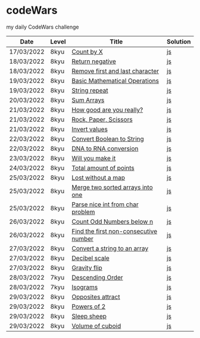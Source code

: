 # codeWars
my daily CodeWars challenge

|**Date**   |**Level**      |**Title**              |**Solution**   |
|-----------|---------------|-----------------------|---------------| 
|17/03/2022 |8kyu           |[Count by X](https://www.codewars.com/kata/5513795bd3fafb56c200049e/train/javascript)|[js](https://github.com/petrbubenik/codeWars/blob/main/javascript/8kyu/count_by_x.js)|
|18/03/2022|8kyu|[Return negative](https://www.codewars.com/kata/55685cd7ad70877c23000102/train/javascript)|[js](https://github.com/petrbubenik/codeWars/blob/main/javascript/8kyu/return_negative.js)|
|18/03/2022|8kyu|[Remove first and last character](https://www.codewars.com/kata/56bc28ad5bdaeb48760009b0/train/javascript)|[js](https://github.com/petrbubenik/codeWars/blob/main/javascript/8kyu/remove_first_and_last_character.js)|
|19/03/2022|8kyu|[Basic Mathematical Operations](https://www.codewars.com/kata/57356c55867b9b7a60000bd7/train/javascript)|[js](https://github.com/petrbubenik/codeWars/blob/main/javascript/8kyu/basic_math_operations.js)
|19/03/2022|8kyu|[String repeat](https://www.codewars.com/kata/57a0e5c372292dd76d000d7e/train/javascript)|[js](https://github.com/petrbubenik/codeWars/blob/main/javascript/8kyu/string_repeat.js)
|20/03/2022|8kyu|[Sum Arrays](https://www.codewars.com/kata/53dc54212259ed3d4f00071c/train/javascript)|[js](https://github.com/petrbubenik/codeWars/blob/main/javascript/8kyu/sum_arrays.js)
|21/03/2022|8kyu|[How good are you really?](https://www.codewars.com/kata/5601409514fc93442500010b/train/javascript)|[js](https://github.com/petrbubenik/codeWars/blob/main/javascript/8kyu/how_good_are_you_really.js)
|21/03/2022|8kyu|[Rock, Paper, Scissors](https://www.codewars.com/kata/5672a98bdbdd995fad00000f/train/javascript)|[js](https://github.com/petrbubenik/codeWars/blob/main/javascript/8kyu/rock_paper_scissors.js)
|21/03/2022|8kyu|[Invert values](https://www.codewars.com/kata/5899dc03bc95b1bf1b0000ad/train/javascript)|[js](https://github.com/petrbubenik/codeWars/blob/main/javascript/8kyu/invert_values.js)
|22/03/2022|8kyu|[Convert Boolean to String](https://www.codewars.com/kata/551b4501ac0447318f0009cd/train/javascript)|[js](https://github.com/petrbubenik/codeWars/blob/main/javascript/8kyu/convert_boolean_to_string.js)
|22/03/2022|8kyu|[DNA to RNA conversion](https://www.codewars.com/kata/5556282156230d0e5e000089/train/javascript)|[js](https://github.com/petrbubenik/codeWars/blob/main/javascript/8kyu/dna_to_rna_conversion.js)
|23/03/2022|8kyu|[Will you make it](https://www.codewars.com/kata/5861d28f124b35723e00005e/train/javascript)|[js](https://github.com/petrbubenik/codeWars/blob/main/javascript/8kyu/will_you_make_it.js)
|24/03/2022|8kyu|[Total amount of points](https://www.codewars.com/kata/5bb904724c47249b10000131/train/javascript)|[js](https://github.com/petrbubenik/codeWars/blob/main/javascript/8kyu/total_amount_of_points.js)
|25/03/2022|8kyu|[Lost without a map](https://www.codewars.com/kata/57f781872e3d8ca2a000007e/train/javascript)|[js](https://github.com/petrbubenik/codeWars/blob/main/javascript/8kyu/lost_without_a_map.js)
|25/03/2022|8kyu|[Merge two sorted arrays into one](https://www.codewars.com/kata/5899642f6e1b25935d000161/train/javascript)|[js](https://github.com/petrbubenik/codeWars/blob/main/javascript/8kyu/merge_two_sorted_arrays_into_one.js)
|25/03/2022|8kyu|[Parse nice int from char problem](https://www.codewars.com/kata/557cd6882bfa3c8a9f0000c1/train/javascript)|[js](https://github.com/petrbubenik/codeWars/blob/main/javascript/8kyu/parse_nice_int_from_char_problem.js)
|26/03/2022|8kyu|[Count Odd Numbers below n](https://www.codewars.com/kata/59342039eb450e39970000a6/train/javascript)|[js](https://github.com/petrbubenik/codeWars/blob/main/javascript/8kyu/count_odd_numbers_below_n.js)
|26/03/2022|8kyu|[Find the first non-consecutive number](https://www.codewars.com/kata/58f8a3a27a5c28d92e000144/train/javascript)|[js](https://github.com/petrbubenik/codeWars/blob/main/javascript/8kyu/find_first_non_consecutive_number.js)
|27/03/2022|8kyu|[Convert a string to an array](https://www.codewars.com/kata/57e76bc428d6fbc2d500036d/train/javascript)|[js](https://github.com/petrbubenik/codeWars/blob/main/javascript/8kyu/convert_string_to_array.js)
|27/03/2022|8kyu|[Decibel scale](https://www.codewars.com/kata/5612a42e746aa62de100001a/train/javascript)|[js](https://github.com/petrbubenik/codeWars/blob/main/javascript/8kyu/decibel_scale.js)
|27/03/2022|8kyu|[Gravity flip](https://www.codewars.com/kata/5f70c883e10f9e0001c89673/train/javascript)|[js](https://github.com/petrbubenik/codeWars/blob/main/javascript/8kyu/gravity_flip.js)
|28/03/2022|7kyu|[Descending Order](https://www.codewars.com/kata/5467e4d82edf8bbf40000155/train/javascript)|[js](https://github.com/petrbubenik/codeWars/blob/main/javascript/7kyu/descending_order.js)
|28/03/2022|7kyu|[Isograms](https://www.codewars.com/kata/54ba84be607a92aa900000f1/train/javascript)|[js](https://github.com/petrbubenik/codeWars/blob/main/javascript/7kyu/isograms.js)
|29/03/2022|8kyu|[Opposites attract](https://www.codewars.com/kata/555086d53eac039a2a000083/train/javascript)|[js](https://github.com/petrbubenik/codeWars/blob/main/javascript/8kyu/oposites_attract.js)
|29/03/2022|8kyu|[Powers of 2](https://www.codewars.com/kata/57a083a57cb1f31db7000028/train/javascript)|[js](https://github.com/petrbubenik/codeWars/blob/main/javascript/8kyu/powers_of_two.js)
|29/03/2022|8kyu|[Sleep sheep](https://www.codewars.com/kata/5b077ebdaf15be5c7f000077/train/javascript)|[js](https://github.com/petrbubenik/codeWars/blob/main/javascript/8kyu/sleep_sheep.js)
|29/03/2022|8kyu|[Volume of cuboid](https://www.codewars.com/kata/58261acb22be6e2ed800003a/train/javascript)|[js](https://github.com/petrbubenik/codeWars/blob/main/javascript/8kyu/volume_of_cuboid.js)
